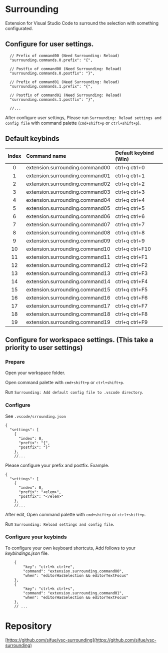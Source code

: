 # Surrounding
Extension for Visual Studio Code to surround the selection with something configurated.

## Configure for user settings.

```
  // Prefix of command00 (Need Surrounding: Reload)
  "surrounding.commands.0.prefix": "{",

  // Postfix of command00 (Need Surrounding: Reload)
  "surrounding.commands.0.postfix": "}",

  // Prefix of command01 (Need Surrounding: Reload)
  "surrounding.commands.1.prefix": "{",

  // Postfix of command01 (Need Surrounding: Reload)
  "surrounding.commands.1.postfix": "}",

  //...
```

After configure user settings, Please run `Surrounding: Reload settings and config file` with command palette (`cmd+shift+p` or `ctrl+shift+p`).

## Default keybinds

| Index | Command name | Default keybind (Win) |
|:----:|:----|:----|
| 0 | extension.surrounding.command00 | ctrl+q ctrl+0 |
| 1 | extension.surrounding.command01 | ctrl+q ctrl+1 |
| 2 | extension.surrounding.command02 | ctrl+q ctrl+2 |
| 3 | extension.surrounding.command03 | ctrl+q ctrl+3 |
| 4 | extension.surrounding.command04 | ctrl+q ctrl+4 |
| 5 | extension.surrounding.command05 | ctrl+q ctrl+5 |
| 6 | extension.surrounding.command06 | ctrl+q ctrl+6 |
| 7 | extension.surrounding.command07 | ctrl+q ctrl+7 |
| 8 | extension.surrounding.command08 | ctrl+q ctrl+8 |
| 9 | extension.surrounding.command09 | ctrl+q ctrl+9 |
| 10 | extension.surrounding.command10 | ctrl+q ctrl+F10 |
| 11 | extension.surrounding.command11 | ctrl+q ctrl+F1 |
| 12 | extension.surrounding.command12 | ctrl+q ctrl+F2 |
| 13 | extension.surrounding.command13 | ctrl+q ctrl+F3 |
| 14 | extension.surrounding.command14 | ctrl+q ctrl+F4 |
| 15 | extension.surrounding.command15 | ctrl+q ctrl+F5 |
| 16 | extension.surrounding.command16 | ctrl+q ctrl+F6 |
| 17 | extension.surrounding.command17 | ctrl+q ctrl+F7 |
| 18 | extension.surrounding.command18 | ctrl+q ctrl+F8 |
| 19 | extension.surrounding.command19 | ctrl+q ctrl+F9 |

## Configure for workspace settings. (This take a priority to user settings)
### Prepare
Open your workspace folder.

Open command palette with `cmd+shift+p` or `ctrl+shift+p`.

Run `Surrounding: Add default config file to .vscode directory`.

### Configure
See `.vscode/srrounding.json`

```
{
  "settings": [
    {
      "index": 0,
      "prefix": "{",
      "postfix": "}"
    },
    //...

```

Please configure your prefix and postfix. 
Example.

```
{
  "settings": [
    {
      "index": 0,
      "prefix": "<elem>",
      "postfix": "</elem>"
    },
    //...

```

After edit, Open command palette with `cmd+shift+p` or `ctrl+shift+p`.

Run `Surrounding: Reload settings and config file`.

### Configure your keybinds

To configure your own keyboard shortcuts,  Add follows to your *keybindings.json* file.

```
    {
        "key": "ctrl+k ctrl+e",
        "command": "extension.surrounding.command00",
        "when": "editorHasSelection && editorTextFocus"
    },
    {
        "key": "ctrl+k ctrl+s",
        "command": "extension.surrounding.command01",
        "when": "editorHasSelection && editorTextFocus"
    },
    // ...
```

# Repository

[https://github.com/sifue/vsc-surrounding](https://github.com/sifue/vsc-surrounding)